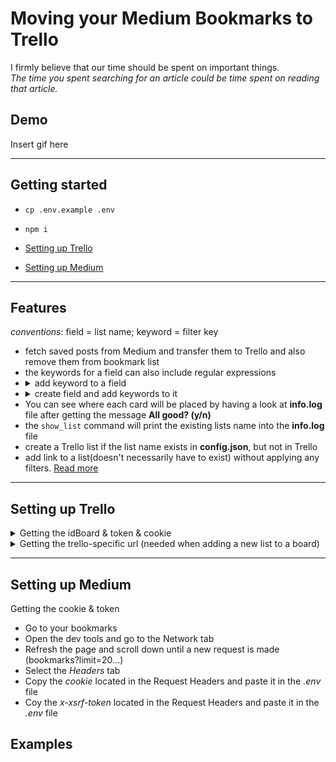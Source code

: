 
<!-- ### There is also an article about this.  -->

# Moving your Medium Bookmarks to Trello
I firmly believe that our time should be spent on important things. <br>
*The time you spent searching for an article could be time spent on reading that article.*

## Demo
Insert gif here

---

## Getting started

* ```cp .env.example .env```

* ```npm i```

* [Setting up Trello](#setting-up-trello)

* [Setting up Medium](#setting-up-medium)

---

## Features

*conventions*: field = list name; keyword = filter key

* fetch saved posts from Medium and transfer them to Trello and also remove them from bookmark list
* the keywords for a field can also include regular expressions
* <details>
    <summary>add keyword to a field</summary>
    <div>
        Syntax: <code> $field_name $filter_key1 | $filter_key2</code>
        <br>
        Example: react react hooks | \bstyled components\b
    </div>
    </details> 
* <details>
    <summary>create field and add keywords to it</summary>
    <div>
        Syntax: <code> create!$field_name $filter_key1 | $filter_key2</code>
        <br>
        Example: create!posts development posts
    </div>
    </details> 
* You can see where each card will be placed by having a look at **info.log** file after getting the message **All good? (y/n)**
* the `show_list` command will print the existing lists name into the **info.log** file
* create a Trello list if the list name exists in **config.json**, but not in Trello
* add link to a list(doesn't necessarily have to exist) without applying any filters. [Read more](https://github.com/Andrei0872/medium-bookmarks-to-trello/pull/2)

---

## Setting up Trello

<details>
    <summary>
        Getting the idBoard & token & cookie
    </summary>
    <ul>
        <li>Create a new card</li>
        <li>Open the dev tools and open the Network tab</li>
        <li>Clear the Network tab.</li>
        <li>Create a new list(doesn't matter the name)</li>
        <li>Click on the <i>lists</i> request</li>
        <li>Click on the <i>Headers</i> tab</li>
        <li>Head over to <i>Request Payload</i></li>
        <li>Select the <i>idBoard</i> and paste it in the <i>.env</i> file</li>
        <li>Select the <i>token</i> and paste it in the <i>.env</i> file next to <i>tokenTrello</i></li>
        <li>Select the <i>cookie</i>(located in the Request Headers) and paste it in the <i>.env</i> file next to <i>cookieTrello</i></li>
    </ul>
</details>

<details>
    <summary>
        Getting the trello-specific url (needed when adding a new list to a board)
    </summary>
    <ul>
        <li>Copy the short link from the url (https://trello.com/b/COPY_THIS_ONE/board_name)</li>
        <li>Head over the <i>urlTrello</i> property</li>
        <li>in the <i>.env</i> file replace the <i>YOUR_BOARD_ID</i> with the short link</li>
        <li>You may now delete the list you have created earlier</li>
    </ul>
</details>

---

## Setting up Medium

Getting the cookie & token
* Go to your bookmarks
* Open the dev tools and go to the Network tab
* Refresh the page and scroll down until a new request is made (bookmarks?limit=20...)
* Select the <i>Headers</i> tab
* Copy the <i>cookie</i> located in the Request Headers and paste it in the <i>.env</i> file
* Coy the <i>x-xsrf-token</i> located in the Request Headers and paste it in the <i>.env</i> file

<!-- cookie and token -->
<!-- Go to bookmarks -->
<!-- Ofc, you need to have some bookmarks -->
<!-- Network tab + Refresh -->
<!-- Scroll until bookmarks req is made -->
<!-- Click the request -->
<!-- Req headers -> cookie -->
<!-- Req headers -> token -->


## Examples
<!-- SS with medium bookmarks -->
<!-- cli when running the main commnad -->
<!-- trello afterwards -->
<!-- all or nothing -->
